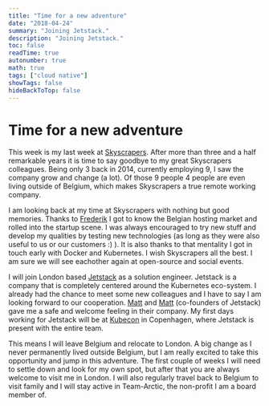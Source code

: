 ```yaml
---
title: "Time for a new adventure"
date: "2018-04-24"
summary: "Joining Jetstack."
description: "Joining Jetstack."
toc: false
readTime: true
autonumber: true
math: true
tags: ["cloud native"]
showTags: false
hideBackToTop: false
---
```


# Time for a new adventure

This week is my last week at [Skyscrapers](http://skyscrapers.eu). After more than three and a half remarkable years it is time to say goodbye to my great Skyscrapers colleagues. Being only 3 back in 2014, currently employing 9, I saw the company grow and change (a lot). Of those 9 people 4 people are even living outside of Belgium, which makes Skyscrapers a true remote working company.

I am looking back at my time at Skyscrapers with nothing but good memories. Thanks to [Frederik](https://twitter.com/fdenkens) I got to know the Belgian hosting market and rolled into the startup scene. I was always encouraged to try new stuff and develop my qualities by testing new technologies (as long as they were also useful to us or our customers :) ). It is also thanks to that mentality I got in touch early with Docker and Kubernetes. I wish Skyscrapers all the best. I am sure we will see eachother again at open-source and social events. 

I will join London based [Jetstack](https://www.jetstack.io) as a solution engineer. Jetstack is a company that is completely centered around the Kubernetes eco-system. I already had the chance to meet some new colleagues and I have to say I am looking forward to our cooperation. [Matt](https://www.jetstack.io/about/mattbarker/#) and [Matt](https://www.jetstack.io/about/mattbates/) (co-founders of Jetstack) gave me a safe and welcome feeling in their company. My first days working for Jetstack will be at [Kubecon](https://events.linuxfoundation.org/events/kubecon-cloudnativecon-europe-2018/) in Copenhagen, where Jetstack is present with the entire team.

This means I will leave Belgium and relocate to London. A big change as I never permanently lived outside Belgium, but I am really excited to take this opportunity and jump in this adventure. The first couple of weeks I will need to settle down and look for my own spot, but after that you are always welcome to visit me in London. I will also regularly travel back to Belgium to visit family and I will stay active in Team-Arctic, the non-profit I am a board member of.
